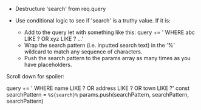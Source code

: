 - Destructure 'search' from req.query

- Use conditional logic to see if 'search' is a truthy value. If it is:
   - Add to the query let with something like this:
        query += ' WHERE abc LIKE ? OR xyz LIKE ? ...'
	- Wrap the search pattern (i.e. inputted search text) in the '%' wildcard to match any sequence of characters.
	- Push the search pattern to the params array as many times as you have placeholders.


Scroll down for spoiler:


























query += ' WHERE name LIKE ? OR address LIKE ? OR town LIKE ?'
const searchPattern = `%${search}%`
params.push(searchPattern, searchPattern, searchPattern)







